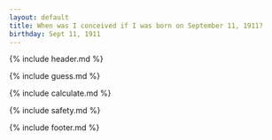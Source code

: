 ```yaml
---
layout: default
title: When was I conceived if I was born on September 11, 1911?
birthday: Sept 11, 1911
---
```


{% include header.md %}

{% include guess.md %}

{% include calculate.md %}

{% include safety.md %}

{% include footer.md %}



